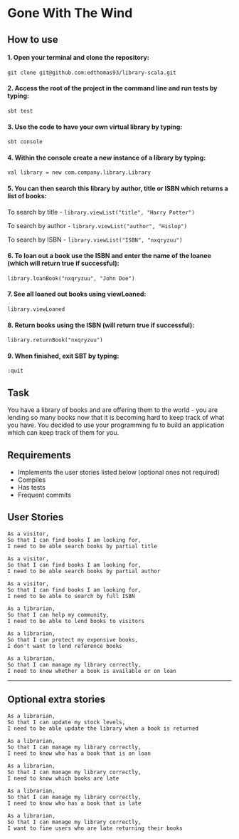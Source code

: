 # Gone With The Wind

## How to use

#### 1. Open your terminal and clone the repository:
`git clone git@github.com:edthomas93/library-scala.git`

#### 2. Access the root of the project in the command line and run tests by typing:
`sbt test`

#### 3. Use the code to have your own virtual library by typing:
`sbt console`

#### 4. Within the console create a new instance of a library by typing:
`val library = new com.company.library.Library`

#### 5. You can then search this library by author, title or ISBN which returns a list of books:
To search by title - `library.viewList("title", "Harry Potter")`

To search by author - `library.viewList("author", "Hislop")`

To search by ISBN - `library.viewList("ISBN", "nxqryzuu")`

#### 6. To loan out a book use the ISBN and enter the name of the loanee (which will return true if successful):
`library.loanBook("nxqryzuu", "John Doe")`

#### 7. See all loaned out books using viewLoaned:
`library.viewLoaned`

#### 8. Return books using the ISBN (will return true if successful):
`library.returnBook("nxqryzuu")`

#### 9. When finished, exit SBT by typing:
`:quit`

## Task

You have a library of books and are offering them to the world - you are lending so many books now that it is becoming hard to keep track of what you have.  You decided to use your programming fu to build an application which can keep track of them for you.


## Requirements

* Implements the user stories listed below (optional ones not required)
* Compiles
* Has tests
* Frequent commits

## User Stories

```text
As a visitor,
So that I can find books I am looking for,
I need to be able search books by partial title
```

```text
As a visitor,
So that I can find books I am looking for,
I need to be able search books by partial author
```

```text
As a visitor,
So that I can find books I am looking for,
I need to be able to search by full ISBN
```

```text
As a librarian,
So that I can help my community,
I need to be able to lend books to visitors
```

```text
As a librarian,
So that I can protect my expensive books,
I don't want to lend reference books
```

```text
As a librarian,
So that I can manage my library correctly,
I need to know whether a book is available or on loan
```

---

## Optional extra stories

```text
As a librarian,
So that I can update my stock levels,
I need to be able update the library when a book is returned 
```

```text
As a librarian,
So that I can manage my library correctly,
I need to know who has a book that is on loan
```

```text
As a librarian,
So that I can manage my library correctly,
I need to know which books are late
```

```text
As a librarian,
So that I can manage my library correctly,
I need to know who has a book that is late
```

```text
As a librarian,
So that I can manage my library correctly,
I want to fine users who are late returning their books

```



